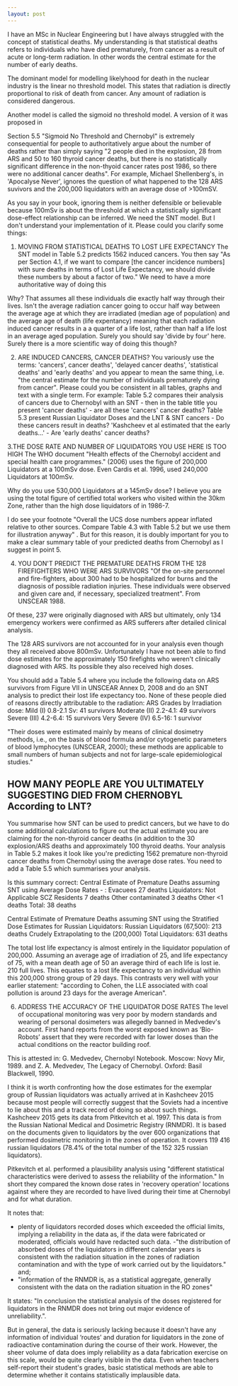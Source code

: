 ```yaml
---
layout: post
---
```


I have an MSc in Nuclear Engineering but I have always struggled with the concept of statistical deaths. My understanding is that statistical deaths refers to individuals who have died prematurely, from cancer as a result of acute or long-term radiation. In other words the central estimate for the number of early deaths. 

The dominant model for modelling likelyhood for death in the nuclear industry is the linear no threshold model. This states that radiation is directly proportional to risk of death from cancer. Any amount of radiation is considered dangerous.

Another model is called the sigmoid no threshold model. A version of it was proposed in 

Section 5.5 "Sigmoid No Threshold and Chernobyl" is extremely consequential for people to authoritatively argue  about the number of deaths rather than simply saying  "2 people died in the explosion, 28 from ARS and 50 to 160 thyroid cancer deaths, but there is no statistically significant difference in the non-thyoid cancer rates post 1986, so there were no additional cancer deaths". For example, Michael Shellenberg's, in 'Apocalyse Never', ignores the question of what happened to the 128 ARS suvivors and the 200,000 liquidators with an average dose of >100mSV.

As you say in your book, ignoring them is neither defensible or believable because 100mSv is about the threshold at which a statistically significant dose-effect relationship can be inferred. We need the SNT model. But I don't understand your implementation of it. Please could you clarify some things:

1. MOVING FROM STATISTICAL DEATHS TO LOST LIFE EXPECTANCY
The SNT model in Table 5.2 predicts 1562 induced cancers. You then say "As per Section 4.1, if we want to compare \[the cancer incidence numbers] with sure deaths in terms of Lost Life Expectancy, we should divide these numbers by about a factor of two." We need to have a more authoritative way of doing this 

Why?  That assumes all these individuals die exactly half way through their lives. Isn't the average radiation cancer going to occur half way between the average age at which they are irradiated (median age of population) and the average age of death (life expentancy) meaning that each radiation induced cancer results in a a quarter of a life lost, rather than half a life lost in an average aged population. Surely you should say 'divide by four' here. Surely there is a more scientific way of doing this though?

2. ARE INDUCED CANCERS, CANCER DEATHS?
You variously use the terms: 'cancers', cancer deaths', 'delayed cancer deaths', 'statistical deaths' and 'early deaths' and you appear to mean the same thing, i.e. "the central estimate for the number of individuals prematurely dying from cancer". Please could you be consistent in all tables, graphs and text with a single term.
For example:
Table 5.2 compares their analysis of cancers due to Chernobyl with an SNT -  then in the table title you present 'cancer deaths'  - are all these 'cancers' cancer deaths? 
Table 5.3 present Russian Liquidator Doses and the LNT & SNT cancers - Do these cancers result in deaths?
'Kashcheev et al estimated that the early deaths...' - Are 'early deaths' cancer deaths?


3.THE DOSE RATE AND NUMBER OF LIQUIDATORS YOU USE HERE IS TOO HIGH
The WHO document "Health effects of the Chernobyl accident and special health care programmes." (2006) uses the figure of 200,000 Liquidators at a 100mSv dose. Even Cardis et al. 1996, used 240,000 Liquidators  at 100mSv.

Why do you use 530,000 Liquidators at a 145mSv dose? I believe you are using the total figure of certified total workers who visited within the 30km Zone, rather than the high dose liquidators of in 1986-7.

I do see your footnote "Overall the UCS dose numbers appear inflated relative to other sources. Compare Table 4.3 with Table 5.2 but we use them for illustration anyway" .  But for this reason, it is doubly important for you to make a clear summary table of your predicted deaths from Chernobyl as I suggest in point 5.

4. YOU DON'T PREDICT THE PREMATURE DEATHS FROM THE 128 FIREFIGHTERS WHO WERE ARS SURVIVORS 
"Of the on-site personnel and fire-fighters, about 300 had to be hospitalized for burns and the diagnosis of possible radiation injuries. These individuals were observed and given care and, if necessary, specialized 
treatment". From UNSCEAR 1988.

Of these, 237 were originally diagnosed with ARS but ultimately, only 134 emergency workers were confirmed as ARS sufferers after detailed clinical analysis.

The 128 ARS survivors are not accounted for in your analysis even though they all received above 800mSv. Unfortunately I have not been able to find dose estimates for the approximately 150 firefights who weren't clinically diagnosed with ARS. Its possible they also received high doses.

You should add a Table 5.4 where you include the following data on ARS survivors from Figure VII in UNSCEAR Annex D, 2008 and do an SNT analysis to predict their lost life expectancy too. None of these people died of reasons directly attributable to the radiation:
ARS Grades by Irradiation dose:
Mild (I) 0.8-2.1 Sv: 41 survivors
Moderate (II) 2.2-4.1: 49 survivors
Severe (III) 4.2-6.4: 15 survivors
Very Severe (IV) 6.5-16: 1 survivor

"Their doses were estimated mainly by means of clinical dosimetry methods, i.e., on the basis of blood formula and/or cytogenetic parameters of blood lymphocytes (UNSCEAR, 2000); these methods are applicable to small numbers of human subjects and not for large-scale epidemiological studies."


## HOW MANY PEOPLE ARE YOU ULTIMATELY SUGGESTING DIED FROM CHERNOBYL According to LNT?
You summarise how SNT can be used to predict cancers, but we have to do some additional calculations to figure out the actual estimate you are claiming for the non-thyroid cancer deaths (in addition to the 30 explosion/ARS deaths and approximately 100 thyroid deaths. Your analysis in Table 5.2 makes it look like you're predicting 1562 premature non-thyroid cancer deaths from Chernobyl using the average dose rates. You need to add a Table 5.5 which summarises your analysis.

Is this summary correct:
Central Estimate of Premature Deaths assuming SNT using Average Dose Rates - :
Evacuees 27 deaths
Liquidators: Not Applicable
SCZ Residents 7 deaths
Other contaminated 3 deaths
Other <1 deaths
Total: 38 deaths

Central Estimate of Premature Deaths assuming SNT using the Stratified Dose Estimates for Russian Liquidators:
Russian Liquidators (67,500): 213 deaths
Crudely Extrapolating to the (200,000) Total Liquidators: 631 deaths

The total lost life expectancy is almost entirely in the liquidator population of 200,000. Assuming an average age of irradiation of 25, and life expectancy of 75, with a mean death age of 50 an average third of each life is lost ie. 210 full lives. This equates to a lost life expectancy to an individual within this 200,000 strong group of 29 days. This contrasts very well with your earlier statement: "according to Cohen, the LLE associated with coal pollution is around 23 days for the average American".


6. ADDRESS THE ACCURACY OF THE LIQUIDATOR DOSE RATES
The level of occupational monitoring was very poor by modern standards and wearing of personal dosimeters was allegedly banned in Medvedev's account. First hand reports from the worst exposed known as ‘Bio-Robots’ assert that they were recorded with far lower doses than the actual conditions on the reactor building roof.

This is attested in:
G. Medvedev, Chernobyl Notebook. Moscow: Novy Mir, 1989.
and
Z. A. Medvedev, The Legacy of Chernobyl. Oxford: Basil Blackwell, 1990.

I think it is worth confronting how the dose estimates for the exemplar group of Russian liquidators was actually arrived at in Kashcheev 2015 because most people will correctly suggest that the Soviets had a incentive to lie about this and a track record of doing so about such things. Kashcheev 2015 gets its data from Pitkevitch et al. 1997. This data is from the Russian National Medical and Dosimetric Registry (RNMDR). It is based on the documents given to liquidators by the over 600 organizations that performed dosimetric monitoring in the zones of operation. It covers 119 416 russian liquidators (78.4% of the total number of the 152 325 russian liquidators).

Pitkevitch et al. performed a plausibility analysis using "different statistical characteristics were derived to assess the reliability of the information." In short they compared the known dose rates in 'recovery operation' locations against where they are recorded to have lived during their time at Chernobyl and for what duration.

It notes that:
- plenty of liquidators recorded doses which exceeded the official limits, implying a reliability in the data as, if the data were fabricated or moderated, officials would have redacted such data.
-"the distribution of absorbed doses of the liquidators in different calendar years is consistent with the radiation situation in the zones of radiation contamination and with the type of work carried out by the liquidators." and;
- "information of the RNMDR is, as a statistical aggregate, generally consistent with the data on the radiation situation in the RO zones"

It states: "In conclusion the statistical analysis of the doses registered for liquidators in the RNMDR does not bring out major evidence of unreliability.". 

But in general, the data is seriously lacking because it doesn't have any information of individual ‘routes’ and duration for liquidators in the zone of radioactive contamination during the course of their work. However, the sheer volume of data does imply reliability as a data fabrication exercise on this scale, would be quite clearly visible in the data. Even when teachers self-report their student's grades, basic statistical methods are able to determine whether it contains statistically implausible data.


